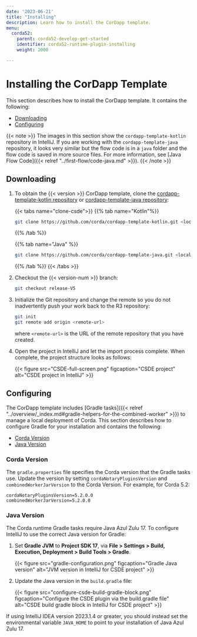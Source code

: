 ```yaml
---
date: '2023-06-21'
title: "Installing"
description: Learn how to install the CorDapp template.
menu:
  corda52:
    parent: corda52-develop-get-started
    identifier: corda52-runtime-plugin-installing
    weight: 2000

---
```


# Installing the CorDapp Template

This section describes how to install the CorDapp template. It contains the following:

* [Downloading](#downloading)
* [Configuring](#configuring)

{{< note >}}
The images in this section show the `cordapp-template-kotlin` repository in IntelliJ. If you are working with the `cordapp-template-java` repository, it looks very similar but the flow code is in a `java` folder and the flow code is saved in more source files. For more information, see [Java Flow Code]({{< relref "../first-flow/code-java.md" >}}).
{{< /note >}}

## Downloading

1. To obtain the {{< version >}} CorDapp template, clone the [cordapp-template-kotlin repository](https://github.com/corda/cordapp-template-kotlin) or [cordapp-template-java repository](https://github.com/corda/cordapp-template-java):

   {{< tabs name="clone-csde">}}
   {{% tab name="Kotlin"%}}
   ```sh
   git clone https://github.com/corda/cordapp-template-kotlin.git <local-folder>
   ```
   {{% /tab %}}

   {{% tab name="Java" %}}
   ```sh
   git clone https://github.com/corda/cordapp-template-java.git <local-folder>
   ```
   {{% /tab %}}
   {{< /tabs >}}

2. Checkout the {{< version-num >}} branch:

   ```sh
   git checkout release-V5
   ```

3. Initialize the Git repository and change the remote so you do not inadvertently push your work back to the R3 repository:

   ```sh
   git init
   git remote add origin <remote-url>
   ```

   where `<remote-url>` is the URL of the remote repository that you have created.

4. Open the project in IntelliJ and let the import process complete.
   When complete, the project structure looks as follows:

   {{< figure src="CSDE-full-screen.png" figcaption="CSDE project" alt="CSDE project in IntelliJ" >}}

## Configuring

The CorDapp template includes [Gradle tasks]({{< relref "../overview/_index.md#gradle-helpers-for-the-combined-worker" >}}) to manage a local deployment of Corda. This section describes how to configure Gradle for your installation and contains the following:

* [Corda Version](#corda-version)
* [Java Version](#java-version)

### Corda Version

The `gradle.properties` file specifies the Corda version that the Gradle tasks use. Update the version by setting `cordaNotaryPluginsVersion` and `combinedWorkerJarVersion` to the Corda Version. For example, for Corda 5.2:

```shell
cordaNotaryPluginsVersion=5.2.0.0
combinedWorkerJarVersion=5.2.0.0
```

### Java Version

 The Corda runtime Gradle tasks require Java Azul Zulu 17. To configure IntelliJ to use the correct Java version for Gradle:

1. Set **Gradle JVM** to **Project SDK 17**, via **File > Settings > Build, Execution, Deployment > Build Tools > Gradle**.

   {{< figure src="gradle-configuration.png" figcaption="Gradle Java version" alt="JVM version in IntelliJ for CSDE project" >}}

2. Update the Java version in the `build.gradle` file:

   {{< figure src="configure-csde-build-gradle-block.png" figcaption="Configure the CSDE plugin via the build.gradle file" alt="CSDE build gradle block in IntelliJ for CSDE project" >}}

If using IntelliJ IDEA version 2023.1.4 or greater, you should instead set the environmental variable `JAVA_HOME` to point to your installation of Java Azul Zulu 17.
